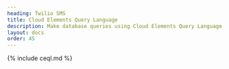```yaml
---
heading: Twilio SMS
title: Cloud Elements Query Language
description: Make database queries using Cloud Elements Query Language.
layout: docs
order: 45
---
```


{% include ceql.md %}
